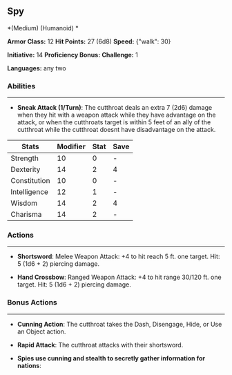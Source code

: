 ## Spy
*(Medium) (Humanoid) *

**Armor Class:** 12
**Hit Points:** 27 (6d8)
**Speed:** {"walk": 30}

**Initiative:** 14
**Proficiency Bonus:**
**Challenge:** 1

**Languages:** any two

### Abilities
 --- 
- **Sneak Attack (1/Turn)**: The cutthroat deals an extra 7 (2d6) damage when they hit with a weapon attack while they have advantage on the attack, or when the cutthroats target is within 5 feet of an ally of the cutthroat while the cutthroat doesnt have disadvantage on the attack.



| Stats | Modifier | Stat | Save
| ---- | ---- | ---- | ---- |
| Strength | 10 | 0 | - |
| Dexterity | 14 | 2 | 4 |
| Constitution | 10 | 0 | - |
| Intelligence | 12 | 1 | - |
| Wisdom | 14 | 2 | 4 |
| Charisma | 14 | 2 | - |

### Actions
 --- 
- **Shortsword**: Melee Weapon Attack: +4 to hit  reach 5 ft.  one target. Hit: 5 (1d6 + 2) piercing damage.

- **Hand Crossbow**: Ranged Weapon Attack: +4 to hit  range 30/120 ft.  one target. Hit: 5 (1d6 + 2) piercing damage.

### Bonus Actions
 --- 
- **Cunning Action**: The cutthroat takes the Dash, Disengage, Hide, or Use an Object action.

- **Rapid Attack**: The cutthroat attacks with their shortsword.

- **Spies use cunning and stealth to secretly gather information for nations**: 

